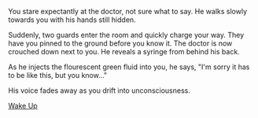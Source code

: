 You stare expectantly at the doctor, not sure what to say.
He walks slowly towards you with his hands still hidden.

Suddenly, two guards enter the room and quickly charge your way.
They have you pinned to the ground before you know it.
The doctor is now crouched down next to you.
He reveals a syringe from behind his back.

As he injects the flourescent green fluid into you, he says,
"I'm sorry it has to be like this, but you know..."

His voice fades away as you drift into unconsciousness.

[Wake Up](../wake-up/wake-up-again/wake-up-again.md)

